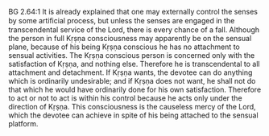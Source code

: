 BG 2.64:1	It is already explained that one may externally control the senses by some artiﬁcial process, but unless the senses are engaged in the transcendental service of the Lord, there is every chance of a fall. Although the person in full Kṛṣṇa consciousness may apparently be on the sensual plane, because of his being Kṛṣṇa conscious he has no attachment to sensual activities. The Kṛṣṇa conscious person is concerned only with the satisfaction of Kṛṣṇa, and nothing else. Therefore he is transcendental to all attachment and detachment. If Kṛṣṇa wants, the devotee can do anything which is ordinarily undesirable; and if Kṛṣṇa does not want, he shall not do that which he would have ordinarily done for his own satisfaction. Therefore to act or not to act is within his control because he acts only under the direction of Kṛṣṇa. This consciousness is the causeless mercy of the Lord, which the devotee can achieve in spite of his being attached to the sensual platform.